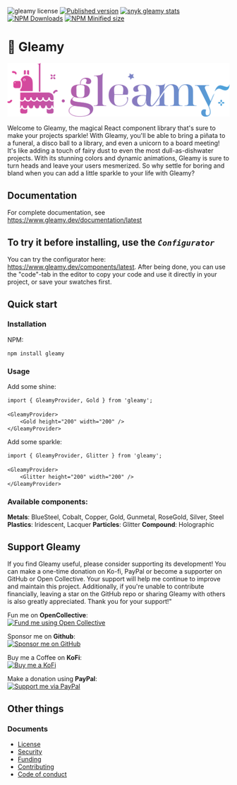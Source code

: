 ![gleamy license](https://img.shields.io/github/license/gleamy-js/gleamy?color=hotpink) [![Published version](https://img.shields.io/npm/v/gleamy?label=💅🏼%20version)](https://www.npmjs.com/package/gleamy) [![snyk gleamy stats](https://snyk.io/advisor/npm-package/gleamy/badge.svg)](https://snyk.io/advisor/npm-package/gleamy) [![NPM Downloads](https://img.shields.io/npm/dw/gleamy?label=🦚%20NPM%20downloads)](https://www.npmjs.com/package/gleamy) [![NPM Minified size](https://img.shields.io/bundlephobia/min/gleamy?label=🧳%20minified%20size)](https://www.npmjs.com/package/gleamy)

# 🪩 Gleamy

![](readme-assets/gleamy-logo.svg)

Welcome to Gleamy, the magical React component library that's sure to make your projects sparkle! With Gleamy, you'll be able to bring a piñata to a funeral, a disco ball to a library, and even a unicorn to a board meeting! It's like adding a touch of fairy dust to even the most dull-as-dishwater projects. With its stunning colors and dynamic animations, Gleamy is sure to turn heads and leave your users mesmerized. So why settle for boring and bland when you can add a little sparkle to your life with Gleamy?

## Documentation

For complete documentation, see https://www.gleamy.dev/documentation/latest

## To try it before installing, use the _`Configurator`_

You can try the configurator here: https://www.gleamy.dev/components/latest. After being done, you can use the "code"-tab in the editor to copy your code and use it directly in your project, or save your swatches first.

## Quick start

### Installation

NPM:

```
npm install gleamy
```

### Usage

Add some shine:

```
import { GleamyProvider, Gold } from 'gleamy';

<GleamyProvider>
    <Gold height="200" width="200" />
</GleamyProvider>
```

Add some sparkle:

```
import { GleamyProvider, Glitter } from 'gleamy';

<GleamyProvider>
    <Glitter height="200" width="200" />
</GleamyProvider>
```

### Available components:

**Metals**: BlueSteel, Cobalt, Copper, Gold, Gunmetal, RoseGold, Silver, Steel
**Plastics**: Iridescent, Lacquer
**Particles**: Glitter
**Compound**: Holographic

## Support Gleamy

If you find Gleamy useful, please consider supporting its development! You can make a one-time donation on Ko-fi, PayPal or become a supporter on GitHub or Open Collective. Your support will help me continue to improve and maintain this project. Additionally, if you're unable to contribute financially, leaving a star on the GitHub repo or sharing Gleamy with others is also greatly appreciated. Thank you for your support!"

Fun me on **OpenCollective**:  
[![Fund me using Open Collective](https://img.shields.io/opencollective/all/gleamy)](https://opencollective.com/gleamy)

Sponsor me on **Github**:  
[![Sponsor me on GitHub](https://img.shields.io/github/sponsors/gleamy-js)](https://github.com/sponsors/gleamy-js)

Buy me a Coffee on **KoFi**:  
[![Buy me a KoFi](https://img.shields.io/badge/Caffeine-me-red)](https://ko-fi.com/gleamy)

Make a donation using **PayPal**:  
[![Support me via PayPal](https://img.shields.io/badge/Support-me-darkblue)](https://www.paypal.com/donate/?business=MR2D54SP47FHA&no_recurring=0&item_name=Help+me+support+Gleamy+NPM+package+for+further+development+and+support%21%0A%0AThank+you%21&currency_code=EUR)

## Other things

### Documents

- [License](./LICENSE.md)
- [Security](./SECURITY.md)
- [Funding](./FUNDING.md)
- [Contributing](./CONTRIBUTING.md)
- [Code of conduct](./v)
